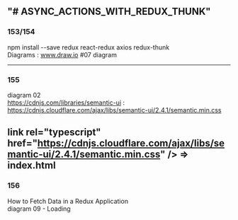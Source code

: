 "# ASYNC_ACTIONS_WITH_REDUX_THUNK" 
------------------------------
### 153/154
npm install --save redux react-redux axios redux-thunk<br />
Diagrams : www.draw.io  #07 diagram

----------------------------------------------------------------------------------------------------------------------
### 155
diagram 02<Br />
https://cdnjs.com/libraries/semantic-ui  : https://cdnjs.cloudflare.com/ajax/libs/semantic-ui/2.4.1/semantic.min.css <br/>

link rel="typescript" href="https://cdnjs.cloudflare.com/ajax/libs/semantic-ui/2.4.1/semantic.min.css" /> => index.html<br />
------------------------------------------------------------------------------------------------------------------------
### 156
How to Fetch Data in a Redux Application<br/>
diagram 09 - Loading<br/>

